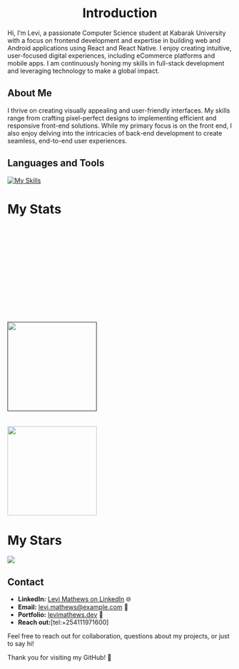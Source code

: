 <h1 align="center"
 Hi there 👋
# Levi Mathews - Front End Developer 👨‍💻

## Introduction
Hi, I’m Levi, a passionate Computer Science student at Kabarak University with a focus on frontend development and expertise in building web and Android applications using React and React Native. I enjoy creating intuitive, user-focused digital experiences, including eCommerce platforms and mobile apps. I am continuously honing my skills in full-stack development and leveraging technology to make a global impact.

## About Me
I thrive on creating visually appealing and user-friendly interfaces. My skills range from crafting pixel-perfect designs to implementing efficient and responsive front-end solutions. While my primary focus is on the front end, I also enjoy delving into the intricacies of back-end development to create seamless, end-to-end user experiences.

## Languages and Tools
[![My Skills](https://skillicons.dev/icons?i=js,html,css,react,mongo,tailwind,firebase,kotlin,nextjs,nodejs,postgres,sass,ts,vite)](https://skillicons.dev)


<div>
 <h1>My Stats</h1>
 <div style={{display:'flex', flex-direction:'row'}}>
 <a href="https://git.io/streak-stats">
  <img height='200' align='center' href="https://streak-stats.demolab.com?user=your-github-username&theme=dark&hide_border=true"/>
 </a>
 <br><br>
 <a href=''>
  <img height='200' align='center' src='https://github-readme-stats.vercel.app/api?username=math3wsl3vi&show_icons=true&theme=tokyonight'/>
 </a>
 </div>
 <br><br>
 <a href="https://github.com/anuraghazra/convoychat">
  <img height="200" align="center" src="https://github-readme-stats.vercel.app/api/top-langs?username=math3wsl3vi&layout=compact&langs_count=8&card_width=320" />
</a>
</div>
<h1>My Stars</h1>
<img src="https://img.shields.io/github/stars/math3wsl3vi/repo?style=for-the-badge"/>




## Contact
- **LinkedIn:** [Levi Mathews on LinkedIn](https://bit.ly/3WB0gsX) 🌐
- **Email:** [levi.mathews@example.com](mailto:kmathewslevi@gmail.com) 📧
- **Portfolio:** [levimathews.dev](https://math3wsl3vi.github.io/mathews-portfolio/) 💼
- **Reach out:**[tel:+254111971600]

Feel free to reach out for collaboration, questions about my projects, or just to say hi!

Thank you for visiting my GitHub! 🚀
